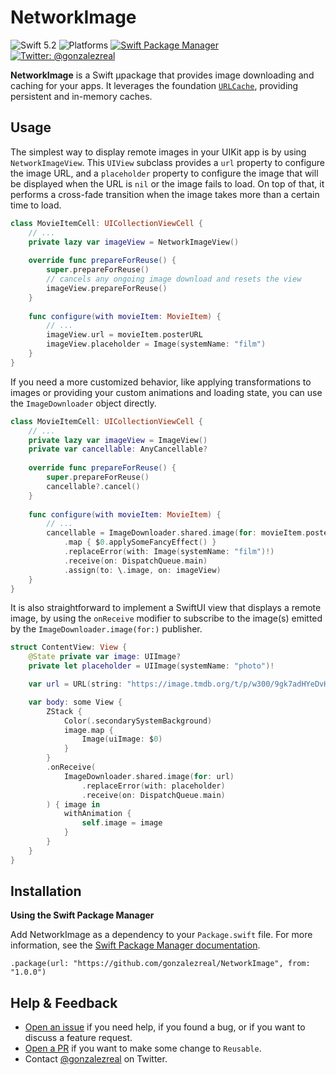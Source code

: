 # NetworkImage
![Swift 5.2](https://img.shields.io/badge/Swift-5.2-orange.svg)
![Platforms](https://img.shields.io/badge/platforms-iOS+tvOS+watchOS-brightgreen.svg?style=flat)
[![Swift Package Manager](https://img.shields.io/badge/spm-compatible-brightgreen.svg?style=flat)](https://swift.org/package-manager)
[![Twitter: @gonzalezreal](https://img.shields.io/badge/twitter-@gonzalezreal-blue.svg?style=flat)](https://twitter.com/gonzalezreal)

**NetworkImage** is a Swift µpackage that provides image downloading and caching for your apps. It leverages the foundation [`URLCache`](https://developer.apple.com/documentation/foundation/urlcache), providing persistent and in-memory caches. 

## Usage

The simplest way to display remote images in your UIKit app is by using `NetworkImageView`. This `UIView` subclass provides a `url` property to configure the image URL, and a `placeholder` property to configure the image that will be displayed when the URL is `nil` or the image fails to load. On top of that, it performs a cross-fade transition when the image takes more than a certain time to load. 

```Swift
class MovieItemCell: UICollectionViewCell {
    // ...
    private lazy var imageView = NetworkImageView()
    
    override func prepareForReuse() {
        super.prepareForReuse()
        // cancels any ongoing image download and resets the view
        imageView.prepareForReuse()
    }
    
    func configure(with movieItem: MovieItem) {
        // ...
        imageView.url = movieItem.posterURL
        imageView.placeholder = Image(systemName: "film")
    }
}
```

If you need a more customized behavior, like applying transformations to images or providing your custom animations and loading state, you can use the `ImageDownloader` object directly.

```Swift
class MovieItemCell: UICollectionViewCell {
    // ...
    private lazy var imageView = ImageView()
    private var cancellable: AnyCancellable?
    
    override func prepareForReuse() {
        super.prepareForReuse()
        cancellable?.cancel()
    }
    
    func configure(with movieItem: MovieItem) {
        // ...
        cancellable = ImageDownloader.shared.image(for: movieItem.posterURL)
            .map { $0.applySomeFancyEffect() }
            .replaceError(with: Image(systemName: "film")!)
            .receive(on: DispatchQueue.main)
            .assign(to: \.image, on: imageView)
    }
}
```

It is also straightforward to implement a SwiftUI view that displays a remote image, by using the `onReceive` modifier to subscribe to the image(s) emitted by the `ImageDownloader.image(for:)` publisher. 

```Swift
struct ContentView: View {
    @State private var image: UIImage?
    private let placeholder = UIImage(systemName: "photo")!

    var url = URL(string: "https://image.tmdb.org/t/p/w300/9gk7adHYeDvHkCSEqAvQNLV5Uge.jpg")!

    var body: some View {
        ZStack {
            Color(.secondarySystemBackground)
            image.map {
                Image(uiImage: $0)
            }
        }
        .onReceive(
            ImageDownloader.shared.image(for: url)
                .replaceError(with: placeholder)
                .receive(on: DispatchQueue.main)
        ) { image in
            withAnimation {
                self.image = image
            }
        }
    }
}
```

## Installation
**Using the Swift Package Manager**

Add NetworkImage as a dependency to your `Package.swift` file. For more information, see the [Swift Package Manager documentation](https://github.com/apple/swift-package-manager/tree/master/Documentation).

```
.package(url: "https://github.com/gonzalezreal/NetworkImage", from: "1.0.0")
```

## Help & Feedback
- [Open an issue](https://github.com/gonzalezreal/NetworkImage/issues/new) if you need help, if you found a bug, or if you want to discuss a feature request.
- [Open a PR](https://github.com/gonzalezreal/NetworkImage/pull/new/master) if you want to make some change to `Reusable`.
- Contact [@gonzalezreal](https://twitter.com/gonzalezreal) on Twitter.
